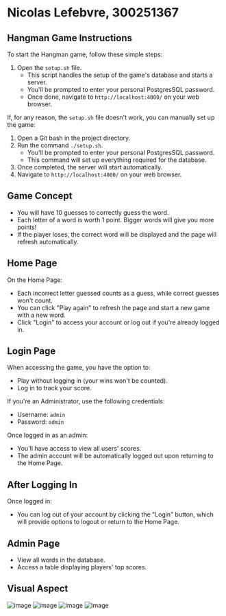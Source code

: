 # Nicolas Lefebvre, 300251367

## Hangman Game Instructions 

To start the Hangman game, follow these simple steps:

1. Open the `setup.sh` file.
   - This script handles the setup of the game's database and starts a server.
   - You'll be prompted to enter your personal PostgresSQL password.
   - Once done, navigate to `http://localhost:4000/` on your web browser.

If, for any reason, the `setup.sh` file doesn't work, you can manually set up the game:

1. Open a Git bash in the project directory.
2. Run the command `./setup.sh`.
   - You'll be prompted to enter your personal PostgresSQL password.
   - This command will set up everything required for the database.
3. Once completed, the server will start automatically.
4. Navigate to `http://localhost:4000/` on your web browser.

## Game Concept
- You will have 10 guesses to correctly guess the word.
- Each letter of a word is worth 1 point. Bigger words will give you more points!
- If the player loses, the correct word will be displayed and the page will refresh automatically. 

## Home Page

On the Home Page:

- Each incorrect letter guessed counts as a guess, while correct guesses won't count.
- You can click "Play again" to refresh the page and start a new game with a new word.
- Click "Login" to access your account or log out if you're already logged in.

## Login Page

When accessing the game, you have the option to:

- Play without logging in (your wins won't be counted).
- Log in to track your score.

If you're an Administrator, use the following credentials:
- Username: `admin`
- Password: `admin`

Once logged in as an admin:

- You'll have access to view all users' scores.
- The admin account will be automatically logged out upon returning to the Home Page.

## After Logging In

Once logged in:

- You can log out of your account by clicking the "Login" button, which will provide options to logout or return to the Home Page.

## Admin Page 
- View all words in the database.
- Access a table displaying players' top scores. 

## Visual Aspect 

![image](https://github.com/NTP09/Hangman/assets/114021910/165e8914-e0b2-43fa-b228-a2312866a7e8)
![image](https://github.com/NTP09/Hangman/assets/114021910/3932da1d-68c2-41f6-8a8c-4f8ee40d8425)
![image](https://github.com/NTP09/Hangman/assets/114021910/a8aeb1df-3a19-4c4f-b15e-34459319de1f)
![image](https://github.com/NTP09/Hangman/assets/114021910/ce6423b6-a06e-4b5a-87ac-3e60065b718c)
